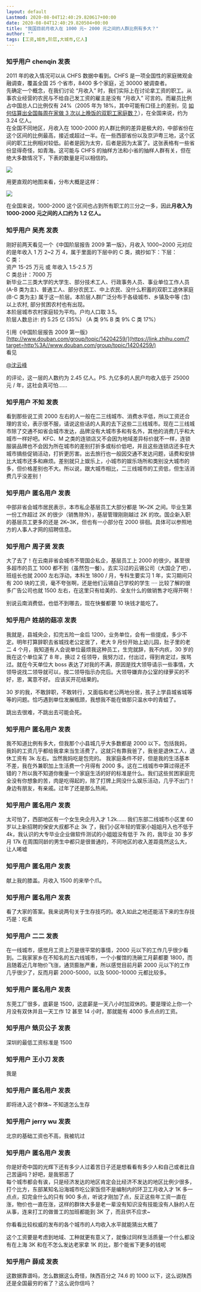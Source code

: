 ```yaml
---
layout: default
Lastmod: 2020-08-04T12:40:29.820617+00:00
date: 2020-08-04T12:40:29.820504+00:00
title: "我国目前月收入在 1000 元~ 2000 元之间的人群比例有多大？"
author: ""
tags: [工资,城市,阶层,大城市,亿人]
---
```



    
### 知乎用户 chenqin​ 发表
    
2011 年的收入情况可以从 CHFS 数据中看到。CHFS 是一项全国性的家庭微观金融调查，覆盖全国 25 个省市，8400 多个家庭，近 30000 被调查者。  
先确定一个概念，在我们讨论 “月收入” 时，我们实际上在讨论拿工资的职工。从事农业经营的农民与不给自己发工资的雇主是没有 “月收入” 可言的。而雇员比例占中国总人口比例仅有 24%（2005 年为 18%，其中可能有口径上的差别，见 [如何估算出全国每周在家做 3 次以上晚饭的双职工家庭数？](http://www.zhihu.com/question/20540847)），在全国来说，约为 3.24 亿人。  
在全国不同地区，月收入在 1000-2000 的人群比例的差异是极大的，中部省份在这个区间的比例最高，接近或超过一半。在一些西部省份以及京沪粤三地，这个区间的职工比例相对较低。前者是因为太穷，后者是因为太富了。这张表格有一些省份显得奇怪，如青海。这可能与 CHFS 的抽样方法和小省的抽样人群有关，但在绝大多数情况下，下表的数量是可以相信的。



![](https://images.weserv.nl/?url=https%3A//pic1.zhimg.com/39227eb4948567420e386b3013373af8_r.jpg%3Fsource%3D1940ef5c)

用更直观的地图来看，分布大概是这样：



![](https://images.weserv.nl/?url=https%3A//pic4.zhimg.com/90ace3fe8465de4c488ee50442324bfd_r.jpg%3Fsource%3D1940ef5c)

在全国来说，1000-2000 这个区间也占到所有职工的三分之一多，因此**月收入为 1000-2000 元之间的人口约为 1.2 亿人。**
    
    
    
    
### 知乎用户 吴亮​ 发表
    
刚好前两天看见一个《中国阶层报告 2009 第一版》，月收入 1000~2000 元对应的是年收入 1 万 2~2 万 4，属于里面的下层中的 C 类，摘抄如下：下层：  
C 类：  
资产 15-25 万元 或 年收入 1.5-2.5 万  
C 类总计：7000 万  
新毕业二三类大学的大学生、部分技术工人、行政事务人员、事业单位工作人员 (A-B 类为主)、普通工人、部分农民工、中上农民、没什么积蓄的双职工退休家庭(B-C 类为主) 属于这一阶层。本阶层人群广泛分布于各级城市、乡镇及中等 (含) 以上农村, 部分贫困农村也有出现。  
本阶层城市农村家庭较为平均。户均人口取 3.5。  
阶层人数总计: 约 5.25 亿 (35%) （A 类 9% B 类 9% C 类 17%）

引用《中国阶层报告 2009 第一版》[http://www.douban.com/group/topic/14204259/](https://link.zhihu.com/?target=http%3A//www.douban.com/group/topic/14204259/)  
看见

[@沈云峰]()

的评论，这一层的人数约为 2.45 亿人。PS. 九亿多的人民户均收入低于 25000 元 / 年，这社会真可怕……
    
    
    
    
### 知乎用户  不知 发表
    
看到那些说工资 2000 左右的人一般在二三线城市、消费水平低，所以工资还合理的言论，表示很不服，请说这些话的人真的去下这些二三线城市。现在二三线城市除了交通不如省会城市发达，品牌没有大城市多和有名外，其他的消费几乎和大城市一样好吧。KFC、M 之类的连锁店又不会因为地域差异标价就不一样，连锁服装品牌也不会因为所在城市的差别打折多或标价低吧，并且这些连锁店还多在大城市搞些促销活动，打折更厉害。出去旅行也一般因交通不发达问题，话费和安排比大城市还多和麻烦。差别就只上娱乐上，小城市的娱乐场所和类别没大城市的多，但价格差别也不大。所以说，跟大城市相比，二三线城市的工资低，但生活消费几乎没差别！
    
    
    
    
### 知乎用户 匿名用户 发表
    
中部非省会城市居民表示，本市私企基层员工大部分都是 1K~2K 之间。毕业生第一份工作超过 2K 的很少（销售除外），基层管理刚刚越过 2K 的坎。国企新入职的基层员工更多的还是 2K~3K，但也有一小部分在 2000 徘徊。具体可以参照地方的人事人才网的招聘信息。
    
    
    
    
### 知乎用户 周子贤 发表
    
大了去了！在云南非省会城市不管国企私企，基层员工上 2000 的很少。甚至很多超市的员工 1000 都不到（虽然包一餐）。去实习过的云锡公司（大国企了吧），班组长也就 2000 左右浮动，本科生 1800 / 月，专科生要实习 1 年，实习期间只有 200 块的工资，毫不夸张啊，还是他们云锡自己学校的学生 ···· 比较了解的很多广告公司也就 1500 左右，在这里只有给美的、全友什么的做销售才吃得开啊！

别说云南消费低，也低不到哪去，现在快餐都要 10 块钱才能吃了。
    
    
    
    
### 知乎用户 姓胡的菇凉 发表
    
我就是，县城央企，扣完五险一金后 1200，业务单位，会有一些提成，多少不定。明年打算辞职去省城找老公定居了，老大 9 月份开始上幼儿园，肚子里的老二 4 个月，我知道有人会说单位最烦我这种员工，生完就辞，我不内疚，30 岁的我在这个单位呆了 8 年，换过 2 任领导，我努力过，付出过，得到肯定过，挨骂过。就在今天单位大 boss 表达了对我的不满，原因是找大领导请示一些事情，大领导说找二领导就可以，按二领导指示办完后。大领导嫌弃办公室的绿萝买的不好，恩，寓意不好。 应该买开花结果的。

30 岁的我，不敢辞职，不敢转行，又面临和老公两地分居，孩子上学县城省城等等的问题。恰巧遇到单位发展瓶颈，我想我不能在做那只温水中的青蛙了。

跳出去很难，不跳出去可能会死。
    
    
    
    
### 知乎用户 匿名用户 发表
    
我不知道比例有多大，但我那个小县城几乎大多数都是 2000 以下。包括我妈，我妈的工资几乎都给我拿来当生活费了。这就只有靠我爸了，我爸是退休工人，退休工资有 3k 左右。当然我妈吃是包完的。 我家庭条件不好，但是我的生活基本不差，我在外兼职加上生活费一个月得有 2000 多。这在二线城市中算过得还不错的？所以我不知道你衡量一个家庭生活的好的标准是什么。我们这些贫困家庭完全没有你想象的苦，肉是吃得起的，除了打牌上网没什么娱乐活动，几乎不出门！身边有朋友，有亲戚。过年了还是那么热闹。
    
    
    
    
### 知乎用户 匿名用户 发表
    
太可怕了，西部地区有一个女生央企月入才 1.2k…… 我们东部二线城市小区里 60 岁以上新招聘的保安大叔都不止 3k 了，我们小区年轻的管家小姐姐月入也不低于 4k，我认识的大专毕业企业做软件测试的小姐姐没有低于 7k 的，我毕业 30 多岁月 17k 在周围同龄的男生中都只是很普通的，不同地区的收入差距竟然这么大，让人唏嘘
    
    
    
    
### 知乎用户 匿名用户 发表
    
献上我的膝盖。月收入 1500 的来举个爪。
    
    
    
    
### 知乎用户 匿名用户 发表
    
看了大家的答案。我来说两句关于生存技巧的。收入如此之地还能活下来的生存技巧是：吃素
    
    
    
    
### 知乎用户 二二 发表
    
在一线城市，感觉月工资上万是很平常的事情，2000 元以下的工作几乎很少看到。二我家家乡在不知名的五六线城市，一个小餐馆的洗碗工月薪都要 1800，而且随着近几年物价飞涨，通货膨胀严重，所以感觉目前月薪 2000 元以下的工作几乎很少了，反而月薪 2000-5000，以及 5000-10000 元都比较多。
    
    
    
    
### 知乎用户 匿名用户 发表
    
东莞工厂很多，底薪是 1500，这底薪是一天八小时加双休的。要是理论上你一个月没有双休并且一天工作 12 甚至 14 小时，那就能有 4000 多点点的工资。
    
    
    
    
### 知乎用户 兟贝公子 发表
    
深圳的最低工资标准是 1500
    
    
    
    
### 知乎用户  王小刀 发表
    
我是
    
    
    
    
### 知乎用户 匿名用户 发表
    
即将进入这个群体~ 不知道怎么生存
    
    
    
    
### 知乎用户  jerry wu 发表
    
北京的基础工资也不高，我被坑过
    
    
    
    
### 知乎用户 匿名用户 发表
    
你是好奇中国的光辉下还有多少人过着苦日子还是想看看有多少人和自己或者比自己苦逼吗？好吧，是我邪恶了  
每个城市都会有诶，只是经济发达的地区肯定会比经济不发达的地区比例少很多，打个比方，东部某知名沿海城市吃公家饭但不是编制内的环卫工月收入才 1K 多一点点，扣完金什么的只有 900 多点，听说才刚加了点，反正这些年工资一直在涨，物价也一直在涨，这样的群体大多是老一辈没有知识没有技能没有人脉的人在从事，连来打工的做普工的加班都能到 3K 了，而且供不应求~  
  
你看看比较权威的发布的各个城市的人均收入水平就能猜出大概了  
  
这个工资要是考虑到地域、工种就更有意义了，就像过同样生活质量一个什么都没有在上海 3K 和在不怎么发达老家拿 1K 的比，那个能省下更多的钱呢
    
    
    
    
### 知乎用户 薛成 发表
    
这数据靠谱吗，怎么数据这么奇怪，陕西百分之 74.6 的 1000 以下，这么说陕西还是全国最穷的省了？这么说你信吗？
    
    
    

